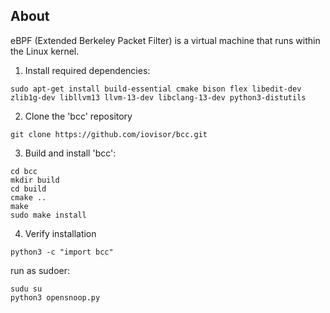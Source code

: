 ## About
eBPF (Extended Berkeley Packet Filter) is a virtual machine that runs within the Linux kernel.
1. Install required dependencies:
```
sudo apt-get install build-essential cmake bison flex libedit-dev zlib1g-dev libllvm13 llvm-13-dev libclang-13-dev python3-distutils
```
2. Clone the 'bcc' repository
```
git clone https://github.com/iovisor/bcc.git
```
3. Build and install 'bcc':
```
cd bcc
mkdir build
cd build
cmake ..
make
sudo make install
```
4. Verify installation
```
python3 -c "import bcc"
```
run as sudoer:
```
sudu su
python3 opensnoop.py
```
